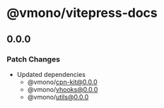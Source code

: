 # @vmono/vitepress-docs

## 0.0.0

### Patch Changes

- Updated dependencies
  - @vmono/cpn-kit@0.0.0
  - @vmono/vhooks@0.0.0
  - @vmono/utils@0.0.0
